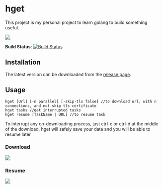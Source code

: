 # hget

This project is my personal project to learn golang to build something useful.

![](https://i.gyazo.com/641166ab79e196e35d1a0ef3f9befd80.png)

**Build Status**: [![Build Status](https://travis-ci.org/huydx/hget.svg?branch=master)](https://travis-ci.org/huydx/hget)



## Installation

The latest version can be downloaded from the [release page](https://github.com/rantanevich/hget/releases).



## Usage

```
hget [Url] [-n parallel] [-skip-tls false] //to download url, with n connections, and not skip tls certificate
hget tasks //get interrupted tasks
hget resume [TaskName | URL] //to resume task
```

To interrupt any on-downloading process, just ctrl-c or ctrl-d at the middle of the download, hget will safely save your data and you will be able to resume later


### Download
![](https://i.gyazo.com/89009c7f02fea8cb4cbf07ee5b75da0a.gif)


### Resume
![](https://i.gyazo.com/caa69808f6377421cb2976f323768dc4.gif)
